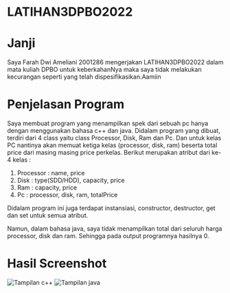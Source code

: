 # LATIHAN3DPBO2022

# Janji
Saya Farah Dwi Ameliani 2001286 mengerjakan LATIHAN3DPBO2022 dalam mata kuliah DPBO untuk keberkahanNya maka saya tidak melakukan kecurangan seperti yang telah dispesifikasikan.Aamiin

# Penjelasan Program
Saya membuat program yang menampilkan spek dari sebuah pc hanya dengan menggunakan bahasa c++ dan java. Didalam program yang dibuat, terdiri dari 4 class yaitu class Processor, Disk, Ram dan Pc. Dan untuk kelas PC nantinya akan memuat ketiga kelas (processor, disk, ram) beserta total price dari masing masing price perkelas.
Berikut merupakan atribut dari ke-4 kelas :
1. Processor : name, price
2. Disk : type(SDD/HDD), capacity, price
3. Ram : capacity, price
4. Pc : processor, disk, ram, totalPrice

Didalam program ini juga terdapat instansiasi, constructor, destructor, get dan set untuk semua atribut.

Namun, dalam bahasa java, saya tidak menampilkan total dari seluruh harga processor, disk dan ram. Sehingga pada output programnya hasilnya 0.


# Hasil Screenshot


![Tampilan c++](https://user-images.githubusercontent.com/99456071/155886119-7cae626f-e991-4f68-9cca-432a51ae9284.jpeg)
![Tampilan java](https://user-images.githubusercontent.com/99456071/155886125-a13e2cb6-402e-40fd-9196-434e42c88b69.jpeg)
